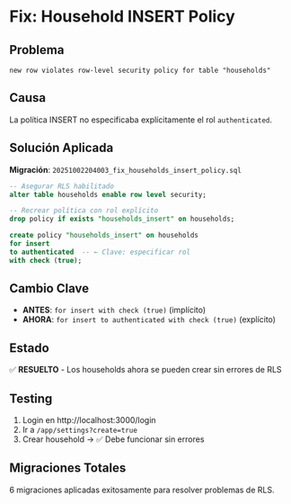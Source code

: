 # Fix: Household INSERT Policy

## Problema
```
new row violates row-level security policy for table "households"
```

## Causa
La política INSERT no especificaba explícitamente el rol `authenticated`.

## Solución Aplicada

**Migración**: `20251002204003_fix_households_insert_policy.sql`

```sql
-- Asegurar RLS habilitado
alter table households enable row level security;

-- Recrear política con rol explícito
drop policy if exists "households_insert" on households;

create policy "households_insert" on households 
for insert 
to authenticated  -- ← Clave: especificar rol
with check (true);
```

## Cambio Clave

- **ANTES**: `for insert with check (true)` (implícito)
- **AHORA**: `for insert to authenticated with check (true)` (explícito)

## Estado

✅ **RESUELTO** - Los households ahora se pueden crear sin errores de RLS

## Testing

1. Login en http://localhost:3000/login
2. Ir a `/app/settings?create=true`
3. Crear household → ✅ Debe funcionar sin errores

## Migraciones Totales

6 migraciones aplicadas exitosamente para resolver problemas de RLS.
